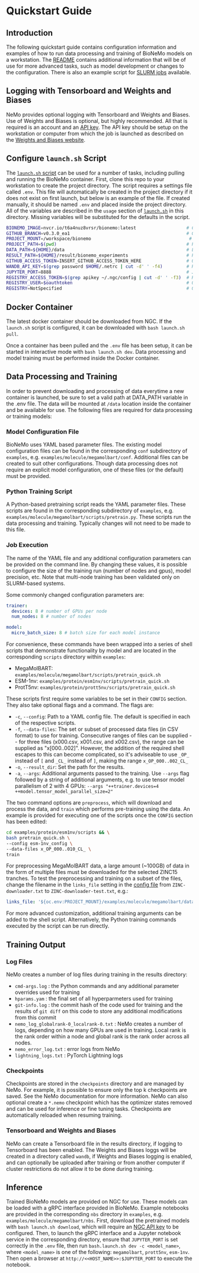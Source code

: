 # Quickstart Guide

## Introduction

The following quickstart guide contains configuration information and examples of how to run data processing and training of BioNeMo models on a workstation. The [README](./README.md) contains additional information that will be of use for more advanced tasks, such as model development or changes to the configuration. There is also an example script for [SLURM jobs](./examples/molecule/megamolbart/scripts/slurm/megamolbart_pretrain_slurm.sh) available. 

## Logging with Tensorboard and Weights and Biases

NeMo provides optional logging with Tensorboard and Weights and Biases. Use of Weights and Biases is optional, but highly recommended. All that is required is an account and an [API key](https://docs.wandb.ai/guides/track/public-api-guide). The API key should be setup on the workstation or computer from which the job is launched as described on the [Weights and Biases website](https://docs.wandb.ai/guides/track/public-api-guide#authentication).

## Configure `launch.sh` Script

The [`launch.sh` script](./launch.sh) can be used for a number of tasks, including pulling and running the BioNeMo container. First, clone this repo to your workstation to create the project directory. The script requires a settings file called `.env`. This file will automatically be created in the project directory if it does not exist on first launch, but below is an example of the file. If created manually, it should be named `.env` and placed inside the project directory. All of the variables are described in the `usage` section of [`launch.sh`](./launch.sh) in this directory. Missing variables will be substituted for the defaults in the script.

```bash
BIONEMO_IMAGE=nvcr.io/t6a4nuz8vrsr/bionemo:latest                   # Container with tag
GITHUB_BRANCH=v0.3.0_ea1                                            # GitLab branch
PROJECT_MOUNT=/workspace/bionemo                                     # Location of library in container /workspace/bionemo for dev work or /opt/nvidia/bionemo for non-dev use                                      
PROJECT_PATH=$(pwd)                                                 # Path of env config and optional development code
DATA_PATH=${HOME}/data                                              # Local Path to save downloaded and processed data
RESULT_PATH=${HOME}/result/bionemo_experiments                      # Path for training results
GITHUB_ACCESS_TOKEN=INSERT_GITHUB_ACCESS_TOKEN_HERE                 # Only required for building container from a private branch
WANDB_API_KEY=$(grep password $HOME/.netrc | cut -d' ' -f4)         # Requires WandB API key configuration
JUPYTER_PORT=8888                                                   # Jupyter port for inference notebooks
REGISTRY_ACCESS_TOKEN=$(grep apikey ~/.ngc/config | cut -d' ' -f3)  # Requires NGC cli configuration
REGISTRY_USER=$oauthtoken                                           # Only required for registry login
REGISTRY=NotSpecified                                               # Only required for registry login
```

## Docker Container

The latest docker container should be downloaded from NGC. If the `launch.sh` script is configured, it can be downloaded with `bash launch.sh pull`.

Once a container has been pulled and the `.env` file has been setup, it can be started in interactive mode with `bash launch.sh dev`. Data processing and model training must be performed inside the Docker container.

## Data Processing and Training

In order to prevent downloading and processing of data everytime a new container is launched, be sure to set a valid path at DATA_PATH variable in the .env file. The data will be mounted at `/data` location inside the container and be available for use. The following files are required for data processing or training models:

### Model Configuration File

BioNeMo uses YAML based parameter files. The existing model configuration files can be found in the corresponding `conf` subdirectory of `examples`, e.g. `examples/molecule/megamolbart/conf`. Additional files can be created to suit other configurations. Though data processing does not require an explicit model configuration, one of these files (or the default) must be provided.

### Python Training Script

A Python-based pretraining script reads the YAML parameter files. These scripts are found in the corresponding subdirectory of `examples`, e.g. `examples/molecule/megamolbart/scripts/pretrain.py`. These scripts run the data processing and training. Typically changes will not need to be made to this file.

### Job Execution

The name of the YAML file and any additional configuration parameters can be provided on the command line. By changing these values, it is possible to configure the size of the training run (number of nodes and gpus), model precision, etc. Note that multi-node training has been validated only on SLURM-based systems.

Some commonly changed configuration parameters are:

```yaml
trainer:
  devices: 8 # number of GPUs per node
  num_nodes: 8 # number of nodes

model:
  micro_batch_size: 8 # batch size for each model instance
```

For convenience, these commands have been wrapped into a series of shell scripts that demonstrate functionality by model and are located in the corresponding `scripts` directory within `examples`:

- MegaMolBART: `examples/molecule/megamolbart/scripts/pretrain_quick.sh`
- ESM-1nv: `examples/protein/esm1nv/scripts/pretrain_quick.sh`
- ProtT5nv: `examples/protein/prott5nv/scripts/pretrain_quick.sh`

These scripts first require some variables to be set in their `CONFIG` section. They also take optional flags and a command. The flags are:

- `-c`, `--config`: Path to a YAML config file. The default is specified in each of the respective scripts.
- `-f`, `--data-files`: The set or subset of processed data files (in CSV format) to use for training. Consecutive ranges of files can be supplied -- for three files (x000.csv, x001.csv, and x002.csv), the range can be supplied as "x[000..002]". However, the addition of the required shell escapes to this can become complicated, so it's adviseable to use `_OP_` instead of `[` and `_CL_` instead of `]`, making the range `x_OP_000..002_CL_`
- `-o`, `--result_dir`: Set the path for the results.
- `-a`, `--args`: Additional arguments passed to the training. Use `--args` flag followed by a string of additional arguments, e.g. to use tensor model parallelism of 2 with 4 GPUs: `--args "++trainer.devices=4 ++model.tensor_model_parallel_size=2"`

The two command options are `preprocess`, which will download and process the data, and `train` which performs pre-training using the data. An example is provided for executing one of the scripts once the `CONFIG` section has been edited:

```bash
cd examples/protein/esm1nv/scripts && \
bash pretrain_quick.sh \
--config esm-1nv_config \
--data-files x_OP_000..010_CL_ \
train
```

For preprocessing MegaMolBART data, a large amount (~100GB) of data in the form of multiple files must be downloaded for the selected ZINC15 tranches. To test the preprocessing and training on a subset of the files, change the filename in the `links_file` setting in the [config file](./examples/molecule/megamolbart/conf/pretrain_base.yaml) from `ZINC-downloader.txt` to `ZINC-downloader-test.txt`, e.g.:

```yaml
links_file: '${oc.env:PROJECT_MOUNT}/examples/molecule/megamolbart/dataset/ZINC-downloader-test.txt' # to process a subset of the ZINC15 data
```

For more advanced customization, additional training arguments can be added to the shell script. Alternatively, the Python training commands executed by the script can be run directly.

## Training Output

### Log Files

NeMo creates a number of log files during training in the results directory:

- `cmd-args.log` : the Python commands and any additional parameter overrides used for training
- `hparams.yam` : the final set of all hyperparmeters used for training
- `git-info.log` : the commit hash of the code used for training and the results of `git diff` on this code to store any additional modifications from this commit
- `nemo_log_globalrank-0_localrank-0.txt` : NeMo creates a number of logs, depending on how many GPUs are used in training. Local rank is the rank order within a node and global rank is the rank order across all nodes.
- `nemo_error_log.txt` : error logs from NeMo
- `lightning_logs.txt` : PyTorch Lightning logs

### Checkpoints

Checkpoints are stored in the `checkpoints` directory and are managed by NeMo. For example, it is possible to ensure only the top k checkpoints are saved. See the NeMo documentation for more information. NeMo can also optional create a `*.nemo` checkpoint which has the optimizer states removed and can be used for inference or fine tuning tasks. Checkpoints are automatically reloaded when resuming training.

### Tensorboard and Weights and Biases

NeMo can create a Tensorboard file in the results directory, if logging to Tensorboard has been enabled. The Weights and Biases loggs will be created in a directory called `wandb`, if Weights and Biases logging is enabled, and can optionally be uploaded after training or from another computer if cluster restrictions do not allow it to be done during training.

## Inference 

Trained BioNeMo models are provided on NGC for use. These models can be loaded with a gRPC interface provided in BioNeMo. Example notebooks are provided in the corresponding `nbs` directory in `examples`, e.g. `examples/molecule/megamolbart/nbs`. First, download the pretrained models with `bash launch.sh download`, which will require an [NGC API key](https://docs.nvidia.com/ngc/ngc-overview/index.html#generating-api-key) to be configured. Then, to launch the gRPC interface and a Jupyter notebook service in the corresponding directory, ensure that `JUPYTER_PORT` is set correctly in the `.env` file, then run `bash.launch.sh dev -c <model_name>`, where `<model_name>` is one of the following: `megamolbart`, `prott5nv`, `esm-1nv`. Then open a browser at `http://<<HOST_NAME>>:$JUPYTER_PORT` to execute the notebook.
